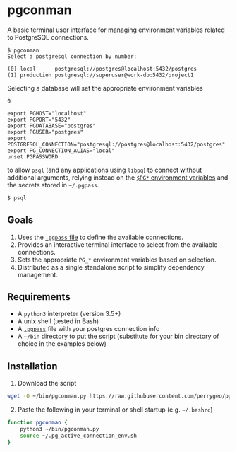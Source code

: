# pgconman

A basic terminal user interface for managing environment variables related to PostgreSQL connections.

```
$ pgconman
Select a postgresql connection by number:

(0) local      postgresql://postgres@localhost:5432/postgres
(1) production postgresql://superuser@work-db:5432/project1
```

Selecting a database will set the appropriate environment variables

```
0

export PGHOST="localhost"
export PGPORT="5432"
export PGDATABASE="postgres"
export PGUSER="postgres"
export POSTGRESQL_CONNECTION="postgresql://postgres@localhost:5432/postgres"
export PG_CONNECTION_ALIAS="local"
unset PGPASSWORD
```

to allow `psql` (and any applications using `libpq`) to connect without additional arguments, relying instead on the [`$PG*` environment variables](https://www.postgresql.org/docs/current/libpq-envars.html) and the secrets stored in `~/.pgpass`.

```bash
$ psql
```

## Goals

1. Uses the [`.pgpass` file](https://www.postgresql.org/docs/current/libpq-pgpass.html) to define the available connections.
2. Provides an interactive terminal interface to select from the available connections.
3. Sets the appropriate `PG_*` environment variables based on selection.
4. Distributed as a single standalone script to simplify dependency management.


## Requirements

* A `python3` interpreter (version 3.5+)
* A unix shell (tested in Bash)
* A [`.pgpass`](https://www.postgresql.org/docs/current/libpq-pgpass.html) file with your postgres connection info
* A `~/bin` directory to put the script (substitute for your bin directory of choice in the examples below)

## Installation

1. Download the script

```bash
wget -O ~/bin/pgconman.py https://raw.githubusercontent.com/perrygeo/pgconman/master/pgconman.py
```

2. Paste the following in your terminal or shell startup (e.g. `~/.bashrc`)

```bash
function pgconman {
    python3 ~/bin/pgconman.py
    source ~/.pg_active_connection_env.sh
}
```
